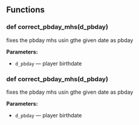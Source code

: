 ## Functions

### def correct_pbday_mhs(d_pbday)

fixes the pbday mhs usin gthe given date as pbday

**Parameters:**
- `d_pbday` &mdash; player birthdate


### def correct_pbday_mhs(d_pbday)

fixes the pbday mhs usin gthe given date as pbday

**Parameters:**
- `d_pbday` &mdash; player birthdate


